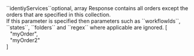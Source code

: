 <tr><td>``identiyServices``</td><td>optional, array</td>
<td>Response contains all orders except the orders that are specified in this collection.<br/>
If this parameter is specified then parameters such as ``workflowIds``, ``states``, ``folders`` and ``regex`` where applicable are ignored.</td>
<td> [
  <div style="padding-left:10px;">"myOrder",</div>
  <div style="padding-left:10px;">"myOrder2"</div>
  ]</td>
<td></td>
</tr>
